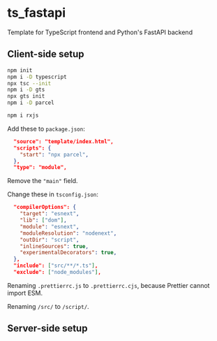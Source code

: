 # ts_fastapi

Template for TypeScript frontend and Python's FastAPI backend

## Client-side setup

```sh
npm init
npm i -D typescript
npx tsc --init
npm i -D gts
npx gts init
npm i -D parcel

npm i rxjs
```

Add these to `package.json`:

```json
  "source": "template/index.html",
  "scripts": {
    "start": "npx parcel",
  },
  "type": "module",
```

Remove the `"main"` field.

Change these in `tsconfig.json`:

```json
  "compilerOptions": {
    "target": "esnext",
    "lib": ["dom"],
    "module": "esnext",
    "moduleResolution": "nodenext",
    "outDir": "script",
    "inlineSources": true,
    "experimentalDecorators": true,
  },
  "include": ["src/**/*.ts"],
  "exclude": ["node_modules"],
```

Renaming `.prettierrc.js` to `.prettierrc.cjs`, because Prettier cannot import ESM.

Renaming `/src/` to `/script/`.

## Server-side setup
